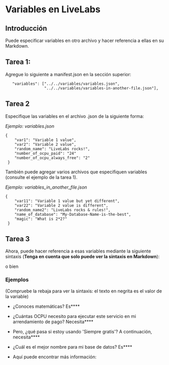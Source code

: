 # Variables en LiveLabs

## Introducción

Puede especificar variables en otro archivo y hacer referencia a ellas en su Markdown.

## Tarea 1:

Agregue lo siguiente a manifest.json en la sección superior:

       "variables": ["../../variables/variables.json",
                     "../../variables/variables-in-another-file.json"],
    

## Tarea 2

Especifique las variables en el archivo .json de la siguiente forma:

_Ejemplo: variables.json_

    {
        "var1": "Variable 1 value",
        "var2": "Variable 2 value",
        "random_name": "LiveLabs rocks!",
        "number_of_ocpu_paid": "24"
        "number_of_ocpu_always_free": "2"
     }
    

También puede agregar varios archivos que especifiquen variables (consulte el ejemplo de la tarea 1).

_Ejemplo: variables\_in\_another\_file.json_

    {
        "var11": "Variable 1 value but yet different",
        "var22": "Variable 2 value is different",
        "random_name2": "LiveLabs rocks & rules!",
        "name_of_database": "My-Database-Name-is-the-best",
        "magic": "What is 2*2?"
     }
    

## Tarea 3

Ahora, puede hacer referencia a esas variables mediante la siguiente sintaxis (**Tenga en cuenta que solo puede ver la sintaxis en Markdown**):

[](var:var1)

o bien

[](var:magic)

### Ejemplos

(Compruebe la rebaja para ver la sintaxis: el texto en negrita es el valor de la variable)

*   ¿Conoces matemáticas? Es**[](var:magic)**
    
*   ¿Cuántas OCPU necesito para ejecutar este servicio en mi arrendamiento de pago? Necesita**[](var:number_of_ocpu_paid)**
    
*   Pero, ¿qué pasa si estoy usando 'Siempre gratis'? A continuación, necesita**[](var:number_of_ocpu_always_free)**
    
*   ¿Cuál es el mejor nombre para mi base de datos? Es**[](var:name_of_database)**
    
*   Aquí puede encontrar más información:**[](var:doc_link)**